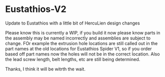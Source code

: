 # Eustathios-V2
Update to Eustathios with a little bit of HercuLien design changes

Please know this is currently a WIP, if you build it now please know parts in the assembly may be named incorrectly and assemblies are subject to change. FOr example the extrusion hole locations are still called out in the part names at the old locations for Eustathios Spider V1, so if you order based off part names now the holes will not be in the correct location. Also the lead screw length, belt lengths, etc are still being determined.

Thanks, I think it will be witrth the wait.
